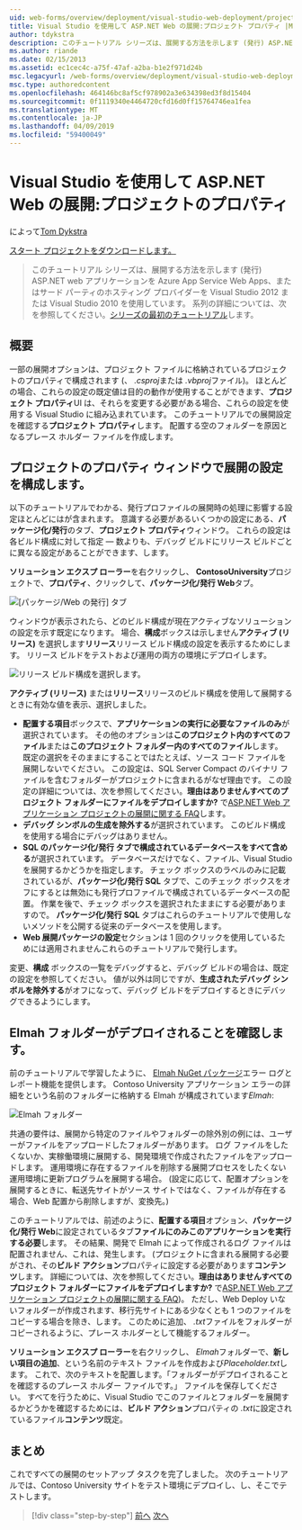 ```yaml
---
uid: web-forms/overview/deployment/visual-studio-web-deployment/project-properties
title: Visual Studio を使用して ASP.NET Web の展開:プロジェクト プロパティ |Microsoft Docs
author: tdykstra
description: このチュートリアル シリーズは、展開する方法を示します (発行) ASP.NET web アプリケーションを Azure App Service Web Apps、またはサード パーティのホスティング プロバイダーを使用して、.
ms.author: riande
ms.date: 02/15/2013
ms.assetid: ec1cec4c-a75f-47af-a2ba-b1e2f971d24b
msc.legacyurl: /web-forms/overview/deployment/visual-studio-web-deployment/project-properties
msc.type: authoredcontent
ms.openlocfilehash: 464146bc8af5cf978902a3e634398ed3f8d15404
ms.sourcegitcommit: 0f1119340e4464720cfd16d0ff15764746ea1fea
ms.translationtype: MT
ms.contentlocale: ja-JP
ms.lasthandoff: 04/09/2019
ms.locfileid: "59400049"
---
```

# <a name="aspnet-web-deployment-using-visual-studio-project-properties"></a>Visual Studio を使用して ASP.NET Web の展開:プロジェクトのプロパティ

によって[Tom Dykstra](https://github.com/tdykstra)

[スタート プロジェクトをダウンロードします。](http://go.microsoft.com/fwlink/p/?LinkId=282627)

> このチュートリアル シリーズは、展開する方法を示します (発行) ASP.NET web アプリケーションを Azure App Service Web Apps、またはサード パーティのホスティング プロバイダーを Visual Studio 2012 または Visual Studio 2010 を使用しています。 系列の詳細については、次を参照してください。[シリーズの最初のチュートリアル](introduction.md)します。


## <a name="overview"></a>概要

一部の展開オプションは、プロジェクト ファイルに格納されているプロジェクトのプロパティで構成されます (、 *.csproj*または *.vbproj*ファイル)。 ほとんどの場合、これらの設定の既定値は目的の動作が使用することができます、**プロジェクト プロパティ**UI は、それらを変更する必要がある場合、これらの設定を使用する Visual Studio に組み込まれています。 このチュートリアルでの展開設定を確認する**プロジェクト プロパティ**します。 配置する空のフォルダーを原因となるプレース ホルダー ファイルを作成します。

## <a name="configure-deployment-settings-in-the-project-properties-window"></a>プロジェクトのプロパティ ウィンドウで展開の設定を構成します。

以下のチュートリアルでわかる、発行プロファイルの展開時の処理に影響する設定ほとんどにはが含まれます。 意識する必要があるいくつかの設定にある、**パッケージ化/発行**のタブ、**プロジェクト プロパティ**ウィンドウ。 これらの設定は各ビルド構成に対して指定 — 数よりも、デバッグ ビルドにリリース ビルドごとに異なる設定があることができます、します。

**ソリューション エクスプ ローラー**を右クリックし、 **ContosoUniversity**プロジェクトで、**プロパティ**、クリックして、**パッケージ化/発行 Web**タブ。

![[パッケージ/Web の発行] タブ](project-properties/_static/image1.png)

ウィンドウが表示されたら、どのビルド構成が現在アクティブなソリューションの設定を示す既定になります。 場合、**構成**ボックスは示しません**アクティブ (リリース)** を選択します**リリース**リリース ビルド構成の設定を表示するためにします。 リリース ビルドをテストおよび運用の両方の環境にデプロイします。

![リリース ビルド構成を選択します。](project-properties/_static/image2.png)

**アクティブ (リリース)** または**リリース**リリースのビルド構成を使用して展開するときに有効な値を表示、選択しました。

- **配置する項目**ボックスで、**アプリケーションの実行に必要なファイルのみ**が選択されています。 その他のオプションは**このプロジェクト内のすべてのファイル**または**このプロジェクト フォルダー内のすべてのファイル**します。 既定の選択をそのままにすることではたとえば、ソース コード ファイルを展開しないでください。 この設定は、SQL Server Compact のバイナリ ファイルを含むフォルダーがプロジェクトに含まれるがなぜ理由です。 この設定の詳細については、次を参照してください。**理由はありませんすべてのプロジェクト フォルダーにファイルをデプロイしますか?** で[ASP.NET Web アプリケーション プロジェクトの展開に関する FAQ](https://msdn.microsoft.com/library/ee942158.aspx)します。
- **デバッグ シンボルの生成を除外する**が選択されています。 このビルド構成を使用する場合にデバッグはありません。
- **SQL のパッケージ化/発行 タブで構成されているデータベースをすべて含める**が選択されています。 データベースだけでなく、ファイル、Visual Studio を展開するかどうかを指定します。 チェック ボックスのラベルのみに記載されているが、**パッケージ化/発行 SQL**  タブで、このチェック ボックスをオフにするとは無効にも発行プロファイルで構成されているデータベースの配置。 作業を後で、チェック ボックスを選択されたままにする必要がありますので。 **パッケージ化/発行 SQL**  タブはこれらのチュートリアルで使用しないメソッドを公開する従来のデータベースを使用します。
- **Web 展開パッケージの設定**セクションは 1 回のクリックを使用しているためには適用されませんこれらのチュートリアルで発行します。

変更、**構成** ボックスの一覧をデバッグすると、デバッグ ビルドの場合は、既定の設定を参照してください。 値が以外は同じですが、**生成されたデバッグ シンボルを除外する**がオフになって、デバッグ ビルドをデプロイするときにデバッグできるようにします。

## <a name="make-sure-that-the-elmah-folder-gets-deployed"></a>Elmah フォルダーがデプロイされることを確認します。

前のチュートリアルで学習したように、 [Elmah NuGet パッケージ](http://www.hanselman.com/blog/NuGetPackageOfTheWeek7ELMAHErrorLoggingModulesAndHandlersWithSQLServerCompact.aspx)エラー ログとレポート機能を提供します。 Contoso University アプリケーション エラーの詳細をという名前のフォルダーに格納する Elmah が構成されています*Elmah*:

![Elmah フォルダー](project-properties/_static/image3.png)

共通の要件は、展開から特定のファイルやフォルダーの除外別の例には、ユーザーがファイルをアップロードしたフォルダーがあります。 ログ ファイルをしたくないか、実稼働環境に展開する、開発環境で作成されたファイルをアップロードします。 運用環境に存在するファイルを削除する展開プロセスをしたくない運用環境に更新プログラムを展開する場合。 (設定に応じて、配置オプションを展開するときに、転送先サイトがソース サイトではなく、ファイルが存在する場合、Web 配置から削除しますが、変換先。)

このチュートリアルでは、前述のように、**配置する項目**オプション、**パッケージ化/発行 Web**に設定されているタブ**ファイルにのみこのアプリケーションを実行する必要**します。 その結果、開発で Elmah によって作成されるログ ファイルは配置されません、これは、発生します。 (プロジェクトに含まれる展開する必要がされ、その**ビルド アクション**プロパティに設定する必要があります**コンテンツ**します。 詳細については、次を参照してください。**理由はありませんすべてのプロジェクト フォルダーにファイルをデプロイしますか?** で[ASP.NET Web アプリケーション プロジェクトの展開に関する FAQ](https://msdn.microsoft.com/library/ee942158.aspx))。 ただし、Web Deploy いないフォルダーが作成されます、移行先サイトにある少なくとも 1 つのファイルをコピーする場合を除き、します。 このために追加、 *.txt*ファイルをフォルダーがコピーされるように、プレース ホルダーとして機能するフォルダー。

**ソリューション エクスプ ローラー**を右クリックし、 *Elmah*フォルダーで、**新しい項目の追加**、という名前のテキスト ファイルを作成および*Placeholder.txt*します。 これで、次のテキストを配置します。「フォルダーがデプロイされることを確認するのプレース ホルダー ファイルです。」 ファイルを保存してください。 すべてを行うために、Visual Studio でこのファイルとフォルダーを展開するかどうかを確認するためには、**ビルド アクション**プロパティの *.txt*に設定されているファイル**コンテンツ**既定。

## <a name="summary"></a>まとめ

これですべての展開のセットアップ タスクを完了しました。 次のチュートリアルでは、Contoso University サイトをテスト環境にデプロイし、し、そこでテストします。

> [!div class="step-by-step"]
> [前へ](web-config-transformations.md)
> [次へ](deploying-to-iis.md)
